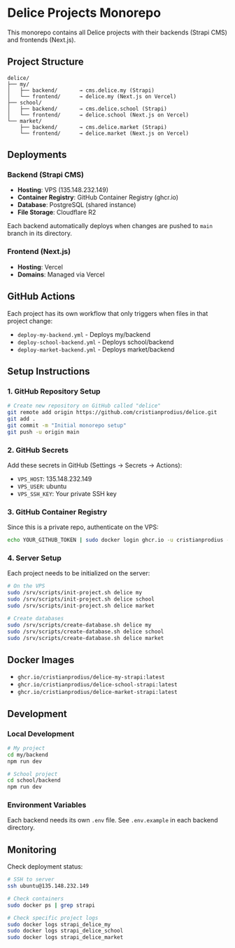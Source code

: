 # Delice Projects Monorepo

This monorepo contains all Delice projects with their backends (Strapi CMS) and frontends (Next.js).

## Project Structure

```
delice/
├── my/
│   ├── backend/       → cms.delice.my (Strapi)
│   └── frontend/      → delice.my (Next.js on Vercel)
├── school/
│   ├── backend/       → cms.delice.school (Strapi)
│   └── frontend/      → delice.school (Next.js on Vercel)
└── market/
    ├── backend/       → cms.delice.market (Strapi)
    └── frontend/      → delice.market (Next.js on Vercel)
```

## Deployments

### Backend (Strapi CMS)
- **Hosting**: VPS (135.148.232.149)
- **Container Registry**: GitHub Container Registry (ghcr.io)
- **Database**: PostgreSQL (shared instance)
- **File Storage**: Cloudflare R2

Each backend automatically deploys when changes are pushed to `main` branch in its directory.

### Frontend (Next.js)
- **Hosting**: Vercel
- **Domains**: Managed via Vercel

## GitHub Actions

Each project has its own workflow that only triggers when files in that project change:
- `deploy-my-backend.yml` - Deploys my/backend
- `deploy-school-backend.yml` - Deploys school/backend
- `deploy-market-backend.yml` - Deploys market/backend

## Setup Instructions

### 1. GitHub Repository Setup
```bash
# Create new repository on GitHub called "delice"
git remote add origin https://github.com/cristianprodius/delice.git
git add .
git commit -m "Initial monorepo setup"
git push -u origin main
```

### 2. GitHub Secrets
Add these secrets in GitHub (Settings → Secrets → Actions):
- `VPS_HOST`: 135.148.232.149
- `VPS_USER`: ubuntu
- `VPS_SSH_KEY`: Your private SSH key

### 3. GitHub Container Registry
Since this is a private repo, authenticate on the VPS:
```bash
echo YOUR_GITHUB_TOKEN | sudo docker login ghcr.io -u cristianprodius --password-stdin
```

### 4. Server Setup
Each project needs to be initialized on the server:
```bash
# On the VPS
sudo /srv/scripts/init-project.sh delice my
sudo /srv/scripts/init-project.sh delice school
sudo /srv/scripts/init-project.sh delice market

# Create databases
sudo /srv/scripts/create-database.sh delice my
sudo /srv/scripts/create-database.sh delice school
sudo /srv/scripts/create-database.sh delice market
```

## Docker Images
- `ghcr.io/cristianprodius/delice-my-strapi:latest`
- `ghcr.io/cristianprodius/delice-school-strapi:latest`
- `ghcr.io/cristianprodius/delice-market-strapi:latest`

## Development

### Local Development
```bash
# My project
cd my/backend
npm run dev

# School project
cd school/backend
npm run dev
```

### Environment Variables
Each backend needs its own `.env` file. See `.env.example` in each backend directory.

## Monitoring

Check deployment status:
```bash
# SSH to server
ssh ubuntu@135.148.232.149

# Check containers
sudo docker ps | grep strapi

# Check specific project logs
sudo docker logs strapi_delice_my
sudo docker logs strapi_delice_school
sudo docker logs strapi_delice_market
```